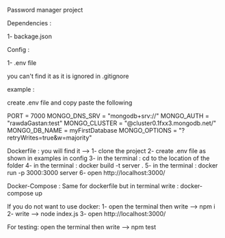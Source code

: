 Password manager project

Dependencies :

1- backage.json

Config :

1- .env file

you can't find it as it is ignored in .gitignore

example :

create .env file and copy paste the following

PORT = 7000 
MONGO_DNS_SRV = "mongodb+srv://" 
MONGO_AUTH = "rawdaGastan:test" 
MONGO_CLUSTER = "@cluster0.1fxx3.mongodb.net/" 
MONGO_DB_NAME = myFirstDatabase
MONGO_OPTIONS = "?retryWrites=true&w=majority" 

Dockerfile : you will find it --> 
1- clone the project 
2- create .env file as shown in examples in config 
3- in the terminal : cd to the location of the folder 
4- in the terminal : docker build -t server . 
5- in the terminal : docker run -p 3000:3000 server
6- open http://localhost:3000/

Docker-Compose : Same for dockerfile but in terminal write : docker-compose up

If you do not want to use docker:
1- open the terminal then write --> npm i
2- write --> node index.js
3- open http://localhost:3000/

For testing: open the terminal then write --> npm test